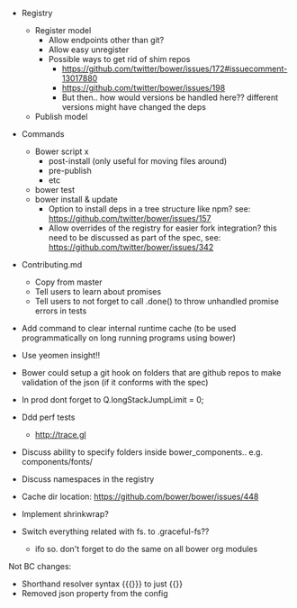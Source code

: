 - Registry
    - Register model
        - Allow endpoints other than git?
        - Allow easy unregister
        - Possible ways to get rid of shim repos
          - https://github.com/twitter/bower/issues/172#issuecomment-13017880
          - https://github.com/twitter/bower/issues/198
          - But then.. how would versions be handled here?? different versions might have changed the deps
    - Publish model
- Commands
    - Bower script x
         - post-install (only useful for moving files around)
         - pre-publish
         - etc
    - bower test
    - bower install & update
        - Option to install deps in a tree structure like npm? see: https://github.com/twitter/bower/issues/157
        - Allow overrides of the registry for easier fork integration? this need to be discussed as part of the spec, see: https://github.com/twitter/bower/issues/342
- Contributing.md
  - Copy from master
  - Tell users to learn about promises
  - Tell users to not forget to call .done() to throw unhandled promise errors in tests

- Add command to clear internal runtime cache (to be used programmatically on long running programs using bower)
- Use yeomen insight!!
- Bower could setup a git hook on folders that are github repos to make validation of the json (if it conforms with the spec)
- In prod dont forget to Q.longStackJumpLimit = 0;
- Ddd perf tests
  - http://trace.gl
- Discuss ability to specify folders inside bower_components.. e.g. components/fonts/
- Discuss namespaces in the registry
- Cache dir location: https://github.com/bower/bower/issues/448
- Implement shrinkwrap?
- Switch everything related with fs. to .graceful-fs??
  - ifo so. don't forget to do the same on all bower org modules

Not BC changes:
- Shorthand resolver syntax {{{}}} to just {{}}
- Removed json property from the config
